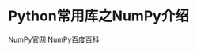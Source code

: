 # Python常用库之NumPy介绍
[NumPy官网](http://www.numpy.org/)
[NumPy百度百科](https://baike.baidu.com/item/numpy)